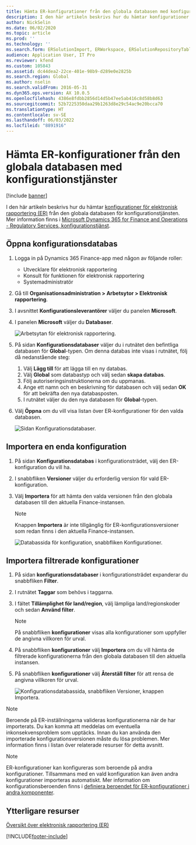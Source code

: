 ```yaml
---
title: Hämta ER-konfigurationer från den globala databasen med konfigurationstjänster
description: I den här artikeln beskrivs hur du hämtar konfigurationer av elektronisk rapportering (ER) från den globala databasen för konfigurationstjänsten.
author: NickSelin
ms.date: 06/02/2020
ms.topic: article
ms.prod: ''
ms.technology: ''
ms.search.form: ERSolutionImport, ERWorkspace, ERSolutionRepositoryTable
audience: Application User, IT Pro
ms.reviewer: kfend
ms.custom: 105843
ms.assetid: dc44dea2-22ce-401e-98b9-d289e0e2825b
ms.search.region: Global
ms.author: nselin
ms.search.validFrom: 2016-05-31
ms.dyn365.ops.version: AX 10.0.5
ms.openlocfilehash: 4386e8fdbb2856d14d5b47ee5ab416c8d58b8d63
ms.sourcegitcommit: 52b7225350daa29b1263d8e29c54ac9e20bcca70
ms.translationtype: HT
ms.contentlocale: sv-SE
ms.lasthandoff: 06/03/2022
ms.locfileid: "8891916"
---
```

# <a name="download-er-configurations-from-the-global-repository-of-configuration-service"></a>Hämta ER-konfigurationer från den globala databasen med konfigurationstjänster

[!include [banner](../includes/banner.md)]

I den här artikeln beskrivs hur du hämtar [konfigurationer för elektronisk rapportering (ER)](general-electronic-reporting.md#Configuration) från den globala databasen för konfigurationstjänsten. Mer information finns i [Microsoft Dynamics 365 for Finance and Operations - Regulatory Services, konfigurationstjänst](/business-applications-release-notes/october18/dynamics365-finance-operations/regulatory-service-configuration).

## <a name="open-configurations-repository"></a>Öppna konfigurationsdatabas

1. Logga in på Dynamics 365 Finance-app med någon av följande roller:

    - Utvecklare för elektronisk rapportering
    - Konsult för funktionen för elektronisk rapportering
    - Systemadministratör

2. Gå till **Organisationsadministration > Arbetsytor > Elektronisk rapportering**.
3. I avsnittet **Konfigurationsleverantörer** väljer du panelen **Microsoft**.
3. I panelen **Microsoft** väljer du **Databaser**.

    ![Arbetsytan för elektronisk rapportering.](./media/er-download-configurations-global-repo-er-workspace.png)

4. På sidan **Konfigurationsdatabaser** väljer du i rutnätet den befintliga databasen för **Global**-typen. Om denna databas inte visas i rutnätet, följ då nedanstående steg:

    1. Välj **Lägg till** för att lägga till en ny databas.
    2. Välj **Global** som databastyp och välj sedan **skapa databas**.
    3. Följ autoriseringsinstruktionerna om du uppmanas.
    4. Ange ett namn och en beskrivning för databasen och välj sedan **OK** för att bekräfta den nya databasposten.
    5. I rutnätet väljer du den nya databasen för **Global**-typen.

5. Välj **Öppna** om du vill visa listan över ER-konfigurationer för den valda databasen.

    ![Sidan Konfigurationsdatabaser.](./media/er-download-configurations-global-repo-repositories-list.png)

## <a name="import-a-single-configuration"></a>Importera en enda konfiguration

1. På sidan **Konfigurationsdatabas** i konfigurationsträdet, välj den ER-konfiguration du vill ha.
2. I snabbfliken **Versioner** väljer du erforderlig version för vald ER-konfiguration.
3. Välj **Importera** för att hämta den valda versionen från den globala databasen till den aktuella Finance-instansen.

    > [!NOTE]
    > Knappen **Importera** är inte tillgänglig för ER-konfigurationsversioner som redan finns i den aktuella Finance-instansen.

    ![Databassida för konfiguration, snabbfliken Konfigurationer.](./media/er-download-configurations-global-repo-repository-content.png)

## <a name="import-filtered-configurations"></a>Importera filtrerade konfigurationer

1. På sidan **konfigurationsdatabaser** i konfigurationsträdet expanderar du snabbfliken **Filter**.
2. I rutnätet **Taggar** som behövs i taggarna.
3. I fältet **Tillämplighet för land/region**, välj lämpliga land/regionskoder och sedan **Använd filter**.

    > [!NOTE]
    > På snabbfliken **konfigurationer** visas alla konfigurationer som uppfyller de angivna villkoren för urval.

4. På snabbfliken **konfigurationer** välj **Importera** om du vill hämta de filtrerade konfigurationerna från den globala databasen till den aktuella instansen.
5. På snabbfliken **konfigurationer** välj **Återställ filter** för att rensa de angivna villkoren för urval.

    ![Konfigurationsdatabassida, snabbfliken Versioner, knappen Importera.](./media/er-download-configurations-global-repo-filtered-configurations.png)

> [!NOTE]
> Beroende på ER-inställningarna valideras konfigurationerna när de har importerats. Du kan komma att meddelas om eventuella inkonsekvensproblem som upptäcks. Innan du kan använda den importerade konfigurationsversionen måste du lösa problemen. Mer information finns i listan över relaterade resurser för detta avsnitt.

> [!NOTE]
> ER-konfigurationer kan konfigureras som beroende på andra konfigurationer. Tillsammans med en vald konfiguration kan även andra konfigurationer importeras automatiskt. Mer information om konfigurationsberoenden finns i [definiera beroendet för ER-konfigurationer i andra komponenter](tasks/er-define-dependency-er-configurations-from-other-components-july-2017.md).

## <a name="additional-resources"></a>Ytterligare resurser

[Översikt över elektronisk rapportering (ER)](general-electronic-reporting.md)


[!INCLUDE[footer-include](../../../includes/footer-banner.md)]
